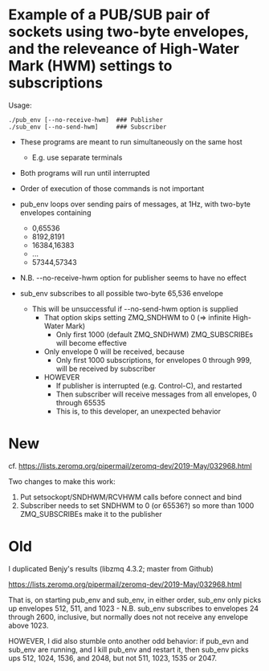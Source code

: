 # Example of a PUB/SUB pair of sockets using two-byte envelopes, and the releveance of High-Water Mark (HWM) settings to subscriptions

Usage:

    ./pub_env [--no-receive-hwm]  ### Publisher
    ./sub_env [--no-send-hwm]     ### Subscriber

- These programs are meant to run simultaneously on the same host
  - E.g. use separate terminals
- Both programs will run until interrupted
- Order of execution of those commands is not important

- pub_env loops over sending pairs of messages, at 1Hz, with two-byte envelopes containing
  - 0,65536
  - 8192,8191
  - 16384,16383
  - ...
  - 57344,57343

- N.B. --no-receive-hwm option for publisher seems to have no effect

- sub_env subscribes to all possible two-byte 65,536 envelope
  - This will be unsuccessful if --no-send-hwm option is supplied
    - That option skips setting ZMQ_SNDHWM to 0 (=> infinite High-Water Mark)
      - Only first 1000 (default ZMQ_SNDHWM) ZMQ_SUBSCRIBEs will become effective
    - Only envelope 0 will be received, because
      - Only first 1000 subscriptions, for envelopes 0 through 999, will be received by subscriber
    - HOWEVER
      - If publisher is interrupted (e.g. Control-C), and restarted
      - Then subscriber will receive messages from all envelopes, 0 through 65535
      - This is, to this developer, an unexpected behavior

# New

cf. https://lists.zeromq.org/pipermail/zeromq-dev/2019-May/032968.html

Two changes to make this work:

1. Put setsockopt/SNDHWM/RCVHWM calls before connect and bind
2. Subscriber needs to set SNDHWM to 0 (or 65536?) so more than 1000 ZMQ_SUBSCRIBEs make it to the publisher


# Old

I duplicated Benjy's results (libzmq 4.3.2; master from Github)

  https://lists.zeromq.org/pipermail/zeromq-dev/2019-May/032968.html

That is, on starting pub_env and sub_env, in either order, sub_env only picks up envelopes 512, 511, and 1023 - N.B. sub_env subscribes to envelopes 24 through 2600, inclusive, but normally does not not receive any envelope above 1023.

HOWEVER, I did also stumble onto another odd behavior:  if pub_evn and sub_env are running, and I kill pub_env and restart it, then sub_env picks ups 512, 1024, 1536, and 2048, but not 511, 1023, 1535 or 2047.
